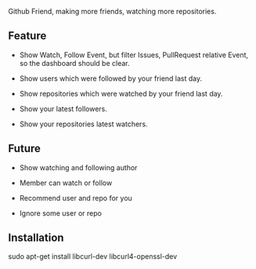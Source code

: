 Github Friend, making more friends, watching more repositories.

## Feature

* Show Watch, Follow Event, but filter Issues, PullRequest relative Event, so the dashboard should be clear.

* Show users which were followed by your friend last day.

* Show repositories which were watched by your friend last day.

* Show your latest followers.

* Show your repositories latest watchers.

## Future

* Show watching and following author

* Member can watch or follow

* Recommend user and repo for you

* Ignore some user or repo

## Installation

sudo apt-get install libcurl-dev libcurl4-openssl-dev
